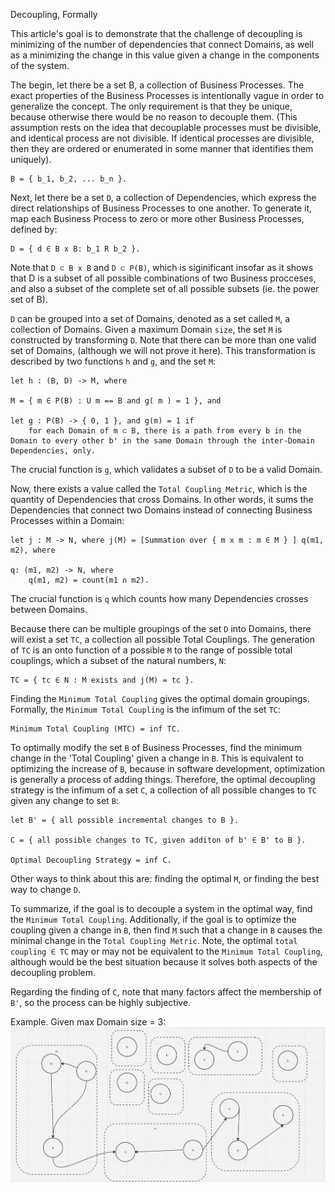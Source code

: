Decoupling, Formally

This article's goal is to demonstrate that the challenge of decoupling is minimizing of the number of dependencies that connect Domains, as well as a minimizing the change in this value given a change in the components of the system.


The begin, let there be a set B, a collection of Business Processes. The exact properties of the Business Processes is intentionally vague in order to generalize the concept. The only requirement is that they be unique, because otherwise there would be no reason to decouple them. (This assumption rests on the idea that decouplable processes must be divisible, and identical process are not divisible. If identical processes are divisible, then they are ordered or enumerated in some manner that identifies them uniquely).

	B = { b_1, b_2, ... b_n }.



Next, let there be a set `D`, a collection of Dependencies, which express the direct relationships of Business Processes to one another. To generate it, map each Business Process to zero or more other Business Processes, defined by:

	D = { d ∈ B x B: b_1 R b_2 }. 
 

Note that `D ⊂ B x B` and `D ⊂ P(B)`, which is siginificant insofar as it shows that D is a subset of all possible combinations of two Business procceses, and also a subset of the complete set of all possible subsets (ie. the power set of B).


`D` can be grouped into a set of Domains, denoted as a set called `M`, a collection of Domains. Given a maximum Domain `size`, the set `M` is constructed by transforming `D`. Note that there can be more than one valid set of Domains, (although we will not prove it here). This transformation is described by two functions `h` and `g`, and the set `M`:


	let h : (B, D) -> M, where

	M = { m ∈ P(B) : U m == B and g( m ) = 1 }, and

	let g : P(B) -> { 0, 1 }, and g(m) = 1 if
		for each Domain of m ⊂ B, there is a path from every b in the Domain to every other b' in the same Domain through the inter-Domain Dependencies, only.

The crucial function is `g`, which validates a subset of `D` to be a valid Domain.

Now, there exists a value called the `Total Coupling Metric`, which is the quantity of Dependencies that cross Domains. In other words, it sums the Dependencies that connect two Domains instead of connecting Business Processes within a Domain:

 	let j : M -> N, where j(M) = [Summation over { m x m : m ∈ M } ] q(m1, m2), where

	q: (m1, m2) -> N, where
		q(m1, m2) = count(m1 ∩ m2).

The crucial function is `q` which counts how many Dependencies crosses between Domains.


Because there can be multiple groupings of the set `D` into Domains, there will exist a set `TC`, a collection all possible Total Couplings. The generation of `TC` is an onto function of a possible `M` to the range of possible total couplings, which a subset of the natural numbers, `N`:

	TC = { tc ∈ N : M exists and j(M) = tc }.


Finding the `Minimum Total Coupling` gives the optimal domain groupings. Formally, the `Minimum Total Coupling` is the infimum of the set `TC`:

	Minimum Total Coupling (MTC) = inf TC.



To optimally modify the set `B` of Business Processes, find the minimum change in the 'Total Coupling' given a change in `B`. This is equivalent to optimizing the increase of `B`, because in software development, optimization is generally a process of adding things. Therefore, the optimal decoupling strategy is the infimum of a set `C`, a collection of all possible changes to `TC` given any change to set `B`:

	let B' = { all possible incremental changes to B }.

	C = { all possible changes to TC, given additon of b' ∈ B' to B }.

	Optimal Decoupling Strategy = inf C.

Other ways to think about this are: finding the optimal `M`, or finding the best way to change `D`. 

To summarize, if the goal is to decouple a system in the optimal way, find the `Minimum Total Coupling`. Additionally, if the goal is to optimize the coupling given a change in `B`, then find `M` such that a change in `B` causes the minimal change in the `Total Coupling Metric`.  Note, the optimal `total coupling ∈ TC` may or may not be equivalent to the `Minimum Total Coupling`, although would be the best situation because it solves both aspects of the decoupling problem.

Regarding the finding of `C`, note that many factors affect the membership of `B'`, so the process can be highly subjective.


Example. Given max Domain size = 3: 
![img](https://github.com/Adrianjewell91/decoupler-website/blob/main/Screenshot%202024-02-10%20at%2010.01.19%20AM.png)
